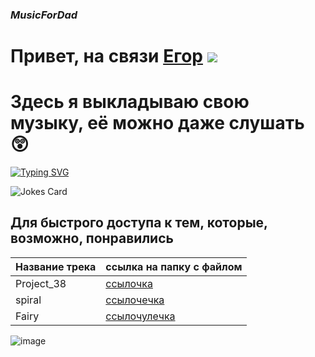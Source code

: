 ### ***MusicForDad***
# Привет, на связи [Егор](https://github.com/KostikovE) ![](https://github.com/blackcater/blackcater/raw/main/images/Hi.gif) 
# Здесь я выкладываю свою музыку, её можно даже слушать 😲


[![Typing SVG](https://readme-typing-svg.herokuapp.com?color=%2336BCF7&lines=Сейчас+я+пишу+эмбиент)](https://git.io/typing-svg)

![Jokes Card](https://readme-jokes.vercel.app/api)

## Для быстрого доступа к тем, которые, возможно, понравились
| Название трека  | ссылка на папку с файлом |
| ------------- | ------------- |
| Project_38  | [ссылочка](https://github.com/KostikovE/MusicForDad/blob/main/Music/Ambient/Project_38.flac)  |
| spiral  | [ссылочечка](https://github.com/KostikovE/MusicForDad/blob/main/Music/Ambient/spiral.flac)  |
| Fairy  | [ссылочулечка](https://github.com/KostikovE/MusicForDad/blob/main/Music/Ambient/Fairy.mp3)  |



![image](https://github.com/KostikovE/MusicForDad/assets/169641706/267a7875-4f9e-474e-b338-207547fbd83f)


